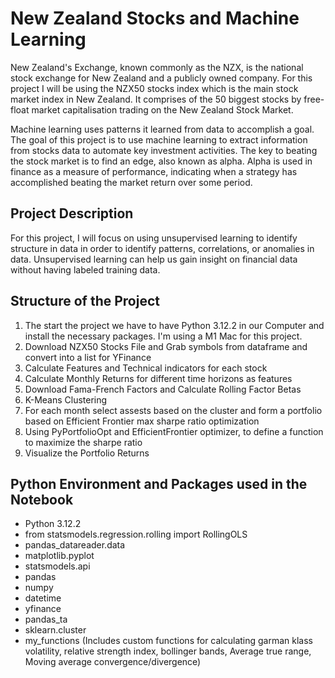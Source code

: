 # New Zealand Stocks and Machine Learning
New Zealand's Exchange, known commonly as the NZX, is the national stock exchange for New Zealand and a publicly owned company. For this project I will be using the NZX50 stocks index which is the main stock market index in New Zealand. It comprises of the 50 biggest stocks by free-float market capitalisation trading on the New Zealand Stock Market.

Machine learning uses patterns it learned from data to accomplish a goal. The goal
of this project is to use machine learning to extract information from stocks data to
automate key investment activities. The key to beating the stock market is to find
an edge, also known as alpha. Alpha is used in finance as a measure of performance,
indicating when a strategy has accomplished beating the market return over some
period.

## Project Description
For this project, I will focus on using unsupervised learning to identify structure in
data in order to identify patterns, correlations, or anomalies in data. Unsupervised
learning can help us gain insight on financial data without having labeled training
data.

## Structure of the Project
1) The start the project we have to have Python 3.12.2 in our Computer and install the necessary packages. I'm using a M1 Mac for this project.
2) Download NZX50 Stocks File and Grab symbols from dataframe and convert into a list for YFinance
3) Calculate Features and Technical indicators for each stock
4) Calculate Monthly Returns for different time horizons as features
5) Download Fama-French Factors and Calculate Rolling Factor Betas
6) K-Means Clustering
7) For each month select assests based on the cluster and form a portfolio based on Efficient Frontier max sharpe ratio optimization
8) Using PyPortfolioOpt and EfficientFrontier optimizer, to define a function to maximize the sharpe ratio
9) Visualize the Portfolio Returns

## Python Environment and Packages used in the Notebook 
* Python 3.12.2
* from statsmodels.regression.rolling import RollingOLS
* pandas_datareader.data 
* matplotlib.pyplot 
* statsmodels.api 
* pandas 
* numpy 
* datetime
* yfinance 
* pandas_ta
* sklearn.cluster 
* my_functions (Includes custom functions for calculating garman klass volatility, relative strength index, bollinger bands, Average true range, Moving average convergence/divergence)



